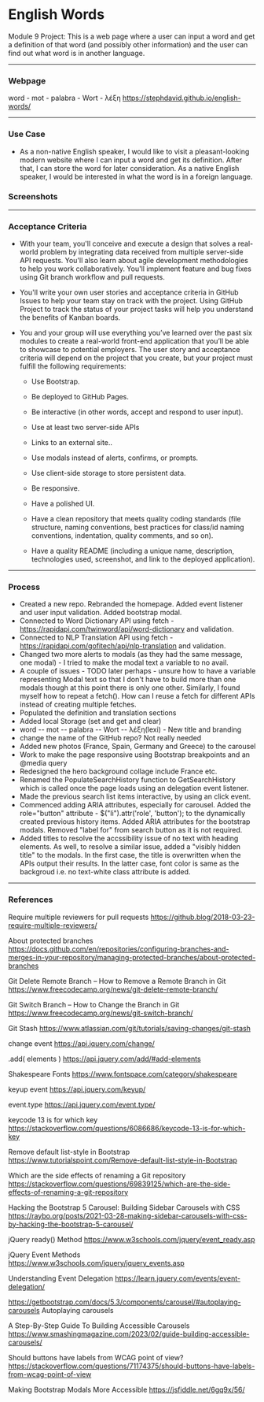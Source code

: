 
# English Words

Module 9 Project: This is a web page where a user can input a word and get a definition of that word (and possibly other information) and the user can find out what word is in another language.

---

### Webpage

word - mot - palabra - Wort - λέξη
https://stephdavid.github.io/english-words/

---

### Use Case

* As a non-native English speaker, I would like to visit a pleasant-looking modern website where I can input a word and get its definition. After that, I can store the word for later consideration. As a native English speaker, I would be interested in what the word is in a foreign language.

### Screenshots

---


### Acceptance Criteria

* With your team, you'll conceive and execute a design that solves a real-world problem by integrating data received from multiple server-side API requests. You'll also learn about agile development methodologies to help you work collaboratively. You'll implement feature and bug fixes using Git branch workflow and pull requests.

* You'll write your own user stories and acceptance criteria in GitHub Issues to help your team stay on track with the project. Using GitHub Project to track the status of your project tasks will help you understand the benefits of Kanban boards.

* You and your group will use everything you’ve learned over the past six modules to create a real-world front-end application that you’ll be able to showcase to potential employers. The user story and acceptance criteria will depend on the project that you create, but your project must fulfill the following requirements:

   * Use Bootstrap.

    * Be deployed to GitHub Pages.

    * Be interactive (in other words, accept and respond to user input).

    * Use at least two server-side APIs 

    * Links to an external site..

    * Use modals instead of alerts, confirms, or prompts.

    * Use client-side storage to store persistent data.

    * Be responsive.

    * Have a polished UI.

    * Have a clean repository that meets quality coding standards (file structure, naming conventions, best practices for class/id naming conventions, indentation, quality comments, and so on).

    * Have a quality README (including a unique name, description, technologies used, screenshot, and link to the deployed application).
     
---

### Process

* Created a new repo. Rebranded the homepage. Added event listener and user input validation. Added bootstrap modal. 
* Connected to Word Dictionary API using fetch - https://rapidapi.com/twinword/api/word-dictionary and validation.
* Connected to NLP Translation API using fetch - https://rapidapi.com/gofitech/api/nlp-translation and validation.
* Changed two more alerts to modals (as they had the same message, one modal) - I tried to make the modal text a variable to no avail.
* A couple of issues - TODO later perhaps - unsure how to have a variable representing Modal text so that I don't have to build more than one modals though at this point there is only one other. Similarly, I found myself how to repeat a fetch(). How can I reuse a fetch for different APIs instead of creating multiple fetches.
* Populated the definition and translation sections
* Added local Storage (set and get and clear)
* word -- mot -- palabra -- Wort -- λέξη(lexi) - New title and branding
* change the name of the GitHub repo? Not really needed
* Added new photos (France, Spain, Germany and Greece) to the carousel
* Work to make the page responsive using Bootstrap breakpoints and an @media query
* Redesigned the hero background collage include France etc.
* Renamed the PopulateSearchHistory function to GetSearchHistory which is called once the page loads using an delegation event listener.
* Made the previous search list items interactive, by using an click event.
* Commenced adding ARIA attributes, especially for carousel. Added the role="button" attribute - $("li").attr('role', 'button'); to the dynamically created previous history items. Added ARIA attributes for the bootstrap modals. Removed "label for" from search button as it is not required. 
* Added titles to resolve the accssibility issue of no text with heading elements. As well, to resolve a similar issue, added a "visibly hidden title" to the modals. In the first case, the title is overwritten when the APIs output their results. In the latter case, font color is same as the backgroud i.e. no text-white class attribute is added.



---

### References

Require multiple reviewers for pull requests
https://github.blog/2018-03-23-require-multiple-reviewers/

About protected branches
https://docs.github.com/en/repositories/configuring-branches-and-merges-in-your-repository/managing-protected-branches/about-protected-branches

Git Delete Remote Branch – How to Remove a Remote Branch in Git
https://www.freecodecamp.org/news/git-delete-remote-branch/ 

Git Switch Branch – How to Change the Branch in Git
https://www.freecodecamp.org/news/git-switch-branch/

Git Stash
https://www.atlassian.com/git/tutorials/saving-changes/git-stash

change event
https://api.jquery.com/change/

.add( elements )
https://api.jquery.com/add/#add-elements

Shakespeare Fonts
https://www.fontspace.com/category/shakespeare

keyup event
https://api.jquery.com/keyup/

event.type
https://api.jquery.com/event.type/

keycode 13 is for which key
https://stackoverflow.com/questions/6086686/keycode-13-is-for-which-key

Remove default list-style in Bootstrap
https://www.tutorialspoint.com/Remove-default-list-style-in-Bootstrap

Which are the side effects of renaming a Git repository
https://stackoverflow.com/questions/69839125/which-are-the-side-effects-of-renaming-a-git-repository

Hacking the Bootstrap 5 Carousel: Building Sidebar Carousels with CSS
https://raybo.org/posts/2021-03-28-making-sidebar-carousels-with-css-by-hacking-the-bootstrap-5-carousel/

jQuery ready() Method
https://www.w3schools.com/jquery/event_ready.asp

jQuery Event Methods
https://www.w3schools.com/jquery/jquery_events.asp

Understanding Event Delegation
https://learn.jquery.com/events/event-delegation/

https://getbootstrap.com/docs/5.3/components/carousel/#autoplaying-carousels
Autoplaying carousels

A Step-By-Step Guide To Building Accessible Carousels
https://www.smashingmagazine.com/2023/02/guide-building-accessible-carousels/

Should buttons have labels from WCAG point of view?
https://stackoverflow.com/questions/71174375/should-buttons-have-labels-from-wcag-point-of-view

Making Bootstrap Modals More Accessible
https://jsfiddle.net/6gq9x/56/

